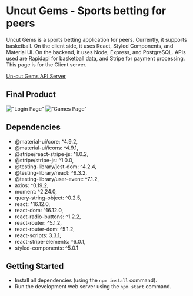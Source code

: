 # Uncut Gems - Sports betting for peers

Uncut Gems is a sports betting application for peers. Currently, it supports basketball. On the client side, it uses React, Styled Components, and Material UI. On the backend, it uses Node, Express, and PostgreSQL. APIs used are Rapidapi for basketball data, and Stripe for payment processing. This page is for the Client server.

[Un-cut Gems API Server](https://github.com/pizzani/uncut-gems-server)

## Final Product

!["Login Page"](https://github.com/pizzani/uncut-gems-client/blob/master/docs/login-page.png)
!["Games Page"](https://github.com/pizzani/uncut-gems-client/blob/master/docs/games-page.png)

## Dependencies

- @material-ui/core: ^4.9.2,
- @material-ui/icons: ^4.9.1,
- @stripe/react-stripe-js: ^1.0.2,
- @stripe/stripe-js: ^1.0.0,
- @testing-library/jest-dom: ^4.2.4,
- @testing-library/react: ^9.3.2,
- @testing-library/user-event: ^7.1.2,
- axios: ^0.19.2,
- moment: ^2.24.0,
- query-string-object: ^0.2.5,
- react: ^16.12.0,
- react-dom: ^16.12.0,
- react-radio-buttons: ^1.2.2,
- react-router: ^5.1.2,
- react-router-dom: ^5.1.2,
- react-scripts: 3.3.1,
- react-stripe-elements: ^6.0.1,
- styled-components: ^5.0.1

## Getting Started

- Install all dependencies (using the `npm install` command).
- Run the development web server using the `npm start` command.

<!-- 
This project was bootstrapped with [Create React App](https://github.com/facebook/create-react-app).

## Available Scripts

In the project directory, you can run:

### `yarn start`

Runs the app in the development mode.<br />
Open [http://localhost:3000](http://localhost:3000) to view it in the browser.

The page will reload if you make edits.<br />
You will also see any lint errors in the console.

### `yarn test`

Launches the test runner in the interactive watch mode.<br />
See the section about [running tests](https://facebook.github.io/create-react-app/docs/running-tests) for more information.

### `yarn build`

Builds the app for production to the `build` folder.<br />
It correctly bundles React in production mode and optimizes the build for the best performance.

The build is minified and the filenames include the hashes.<br />
Your app is ready to be deployed!

See the section about [deployment](https://facebook.github.io/create-react-app/docs/deployment) for more information.

### `yarn eject`

**Note: this is a one-way operation. Once you `eject`, you can’t go back!**

If you aren’t satisfied with the build tool and configuration choices, you can `eject` at any time. This command will remove the single build dependency from your project.

Instead, it will copy all the configuration files and the transitive dependencies (Webpack, Babel, ESLint, etc) right into your project so you have full control over them. All of the commands except `eject` will still work, but they will point to the copied scripts so you can tweak them. At this point you’re on your own.

You don’t have to ever use `eject`. The curated feature set is suitable for small and middle deployments, and you shouldn’t feel obligated to use this feature. However we understand that this tool wouldn’t be useful if you couldn’t customize it when you are ready for it.

## Learn More

You can learn more in the [Create React App documentation](https://facebook.github.io/create-react-app/docs/getting-started).

To learn React, check out the [React documentation](https://reactjs.org/).

### Code Splitting

This section has moved here: https://facebook.github.io/create-react-app/docs/code-splitting

### Analyzing the Bundle Size

This section has moved here: https://facebook.github.io/create-react-app/docs/analyzing-the-bundle-size

### Making a Progressive Web App

This section has moved here: https://facebook.github.io/create-react-app/docs/making-a-progressive-web-app

### Advanced Configuration

This section has moved here: https://facebook.github.io/create-react-app/docs/advanced-configuration

### Deployment

This section has moved here: https://facebook.github.io/create-react-app/docs/deployment

### `yarn build` fails to minify

This section has moved here: https://facebook.github.io/create-react-app/docs/troubleshooting#npm-run-build-fails-to-minify -->
